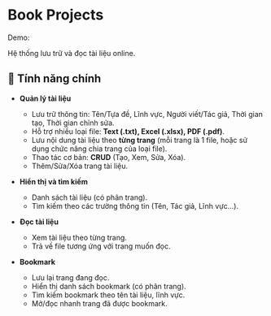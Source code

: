 # Book Projects

Demo: 

Hệ thống lưu trữ và đọc tài liệu online.  

## 🚀 Tính năng chính

- **Quản lý tài liệu**
  - Lưu trữ thông tin: Tên/Tựa đề, Lĩnh vực, Người viết/Tác giả, Thời gian tạo, Thời gian chỉnh sửa.
  - Hỗ trợ nhiều loại file: **Text (.txt), Excel (.xlsx), PDF (.pdf)**.
  - Lưu nội dung tài liệu theo **từng trang** (mỗi trang là 1 file, hoặc sử dụng chức năng chia trang của loại file).
  - Thao tác cơ bản: **CRUD** (Tạo, Xem, Sửa, Xóa).
  - Thêm/Sửa/Xóa trang tài liệu.
    

- **Hiển thị và tìm kiếm**
  - Danh sách tài liệu (có phân trang).
  - Tìm kiếm theo các trường thông tin (Tên, Tác giả, Lĩnh vực...).

- **Đọc tài liệu**
  - Xem tài liệu theo từng trang.
  - Trả về file tương ứng với trang muốn đọc.

- **Bookmark**
  - Lưu lại trang đang đọc.
  - Hiển thị danh sách bookmark (có phân trang).
  - Tìm kiếm bookmark theo tên tài liệu, lĩnh vực.
  - Mở/đọc nhanh trang đã được bookmark.

